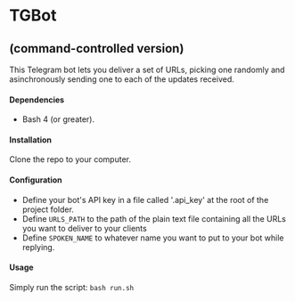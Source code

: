 # TGBot
## (command-controlled version)

This Telegram bot lets you deliver a set of URLs, picking one randomly and asinchronously sending one to each of the updates received.

#### Dependencies

 - Bash 4 (or greater).

#### Installation

Clone the repo to your computer.

#### Configuration

 - Define your bot's API key in a file called '.api_key' at the root of the project folder.
 - Define `URLS_PATH` to the path of the plain text file containing all the URLs you want to deliver to your clients
 - Define `SPOKEN_NAME` to whatever name you want to put to your bot while replying.

#### Usage

Simply run the script: `bash run.sh`
